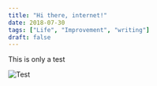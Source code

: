 ```yaml
---
title: "Hi there, internet!"
date: 2018-07-30
tags: ["Life", "Improvement", "writing"]
draft: false
---
```


This is only a test

![Test](https://media.giphy.com/media/ArrVyXcjSzzxe/giphy.gif)


